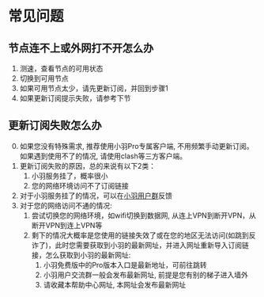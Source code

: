 # 常见问题
## 节点连不上或外网打不开怎么办
1. 测速，查看节点的可用状态
2. 切换到可用节点
3. 如果可用节点太少，请先更新订阅，并回到步骤1
4. 如果更新订阅提示失败，请参考下节

## 更新订阅失败怎么办
0. 如果您没有特殊需求, 推荐使用小羽Pro专属客户端, 不用频繁手动更新订阅。如果遇到使用不了的情况, 请使用clash等三方客户端。
1. 更新订阅失败的原因，总的来说有以下2类：
    1. 小羽服务挂了，概率很小
    2. 您的网络环境访问不了订阅链接
2. 对于小羽服务挂了的情况，可以在[小羽用户群](t.me/xiaoyuclub)反馈
3. 对于您的网络访问不通的情况:
    1. 尝试切换您的网络环境，如wifi切换到数据网, 从连上VPN到断开VPN，从断开VPN到连上VPN等
    2. 剩下的情况大概率是您使用的链接失效了或在您的地区无法访问(如跳到反诈了)，此时您需要获取到小羽的最新网址，并进入网址重新导入订阅链接，怎么获取到小羽的最新网址:
        1. 小羽免费版中的Pro版本入口是最新地址，可前往跳转
        2. 小羽用户交流群一般会发布最新网址, 前提是您有别的梯子进入墙外
        3. 请收藏本帮助中心网址, 本网址会发布最新网址


